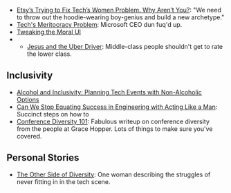 - [Etsy’s Trying to Fix Tech’s Women Problem. Why Aren’t You?](https://medium.com/matter/this-is-the-last-thing-youll-ever-need-to-read-about-sexism-in-tech-56b9a3a77af0): "We need to throw out the hoodie-wearing boy-genius and build a new archetype."
- [Tech's Meritocracy Problem](https://medium.com/@jocelyngoldfein/techs-meritocracy-problem-a6e5e0a56157): Microsoft CEO dun fuq'd up.
- [Tweaking the Moral UI](http://alistapart.com/article/tweaking-the-moral-ui)
- - [Jesus and the Uber Driver](https://medium.com/@zeldman/jesus-and-the-uber-driver-37b29575bb85): Middle-class people shouldn't get to rate the lower class.

## Inclusivity
- [Alcohol and Inclusivity: Planning Tech Events with Non-Alcoholic Options](https://modelviewculture.com/pieces/alcohol-and-inclusivity-planning-tech-events-with-non-alcoholic-options)
- [Can We Stop Equating Success in Engineering with Acting Like a Man](https://medium.com/@trisha/can-we-stop-equating-success-in-engineering-with-acting-like-a-man-219130e12fd0): Succinct steps on how to 
- [Conference Diversity 101](http://conference.hopper.org.nz/): Fabulous writeup on conference diversity from the people at Grace Hopper. Lots of things to make sure you've covered.

## Personal Stories
- [The Other Side of Diversity](https://medium.com/thelist/the-other-side-of-diversity-1bb3de2f053e): One woman describing the struggles of never fitting in in the tech scene.
